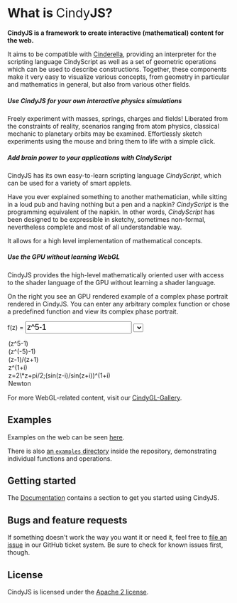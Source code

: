 # What is <span style="font-weight:400">Cindy</span><span style="font-weight:700">JS</span>?

**CindyJS is a framework to create interactive
(mathematical) content for the web.**

It aims to be compatible with [Cinderella](http://cinderella.de/),
providing an interpreter for the scripting language CindyScript
as well as a set of geometric operations which can be used to describe
constructions.
Together, these components make it very easy to visualize various
concepts, from geometry in particular and mathematics in general,
but also from various other fields.

<div class="flex">
<div id="Bouncer" class="example" style="float:left;"></div>
<div><div></div>


##### Use CindyJS for your own interactive physics simulations

Freely experiment with masses, springs, charges
and fields! Liberated from the constraints of
reality, scenarios ranging from atom physics,
classical mechanic to planetary orbits may be
examined. Effortlessly sketch experiments using
the mouse and bring them to life with a simple
click.

</div></div>

<div class="flex">
<div><div></div>

##### Add brain power to your applications with *CindyScript*

CindyJS has its own easy-to-learn scripting language *CindyScript*, which can be used for a variety of smart applets.

Have you ever explained something to another mathematician, while sitting in
a loud pub and having nothing but a pen and a napkin?
*CindyScript* is the programming equivalent of the napkin. In other words, *CindyScript* has been designed to be expressible in sketchy, sometimes non-formal, nevertheless complete
and most of all understandable way.

It allows for a high level implementation of mathematical concepts.

</div>
<div id="Tree" class="example"></div>
</div>


<div class="flex">
<div id="ComplexPlot" class="example"></div>
<div><div></div>

#####  Use the GPU without learning WebGL

CindyJS provides the high-level mathematically oriented user with access to the shader language of the GPU without learning a shader language.

On the right you see an GPU rendered example of a complex phase portrait rendered in CindyJS. You can enter any arbitrary complex function or chose a predefined  function and view its complex phase portrait.

f(z) = <input type="text" id="inp" value="z^5-1"  onkeypress="if((event.which ? event.which : event.keyCode)==13) { cdy.evokeCS('f(z) := (' + this.value + '); forcerecompile();'); }" style="font-size:18px"> <select id="sel" onchange="document.getElementById('inp').value = this.value; cdy.evokeCS('f(z) := (' + this.value + '); forcerecompile();');">
  <option>(z^5-1)</option>
  <option>(z^(-5)-1)</option>
  <option>(z-1)/(z+1)</option>
  <option>z^(1+i)</option>
  <option>z=2\*z+pi/2;(sin(z-i)/sin(z+i))^(1+i)</option>
  <option value="repeat(11, z = z - (z^3-1)/(3*z^2));">Newton</option>
</select>


For more WebGL-related content, visit our [CindyGL-Gallery](/gallery/cindygl/).

</div></div>




## Examples

Examples on the web can be seen [here](http://science-to-touch.com/CJS/).

There is also [an `examples` directory](/examples/)
inside the repository, demonstrating individual functions and operations.

## Getting started

The [Documentation](/docs/) contains a section to get you started
using CindyJS.

## Bugs and feature requests

If something doesn't work the way you want it or need it,
feel free to [file an issue](https://github.com/CindyJS/CindyJS/issues)
in our GitHub ticket system.
Be sure to check for known issues first, though.

## License

CindyJS is licensed under the
[Apache 2 license](/license.html).



<script type="text/javascript" src="http://cindyjs.org/dist/latest/Cindy.js"></script>
<script type="text/javascript" src="http://cindyjs.org/dist/latest/CindyGL.js"></script>

<script id="treeinit" type="text/x-cindyscript">
  N = 10;
  forall(0..N-1,
    createimage("tree"+#, 800, 800); //supersampling+greater drawing area
  );
  forall(0..1,
    createimage("out"+#, 800, 800);
  );
  it = 1;
  o1(it) := "tree" + mod(it - 1, N);
  o2(it) := "tree" + mod(floor(it - 2 - (N-3)*random()), N);
  rp() := ((random(), random()) - (.5, .5))*.25;
  
  L = (-4,-2);
  R = (4,-2);
  
  lastsecond = -1;
  cnt = 0;
</script>

<script id="treedraw" type="text/x-cindyscript">
  if(cnt < 10,
    it = mod(it + 1, N);

    f1 = map(A, B, B, C + rp());
    f2 = map(A, B, B, D + rp());
    
    clearimage("tree"+it);
    canvas(L, R, "tree"+it,
      draw(A, B, color->[0,0,0], size->13);
      drawimage(f1*L.homog, f1*R.homog, o1(it), alpha->.55+random()/2);
      drawimage(f2*L.homog, f2*R.homog, o2(it), alpha->.55+random()/2);
    );
  );
  
  m = mod(floor(seconds()),2);
  
  if(floor(seconds()) > lastsecond,
    clearimage("out"+m);
    canvas(L, R, "out"+m, drawimage(L, R, "tree" + it));
    lastsecond = floor(seconds());
    cnt = 0;
  );
  f = (1-cos(mod(seconds(), 1)*pi))*.5; //f = mod(seconds(), 1);
  drawimage(L, R, "out" + m, alpha -> f);
  drawimage(L, R, "out" + (1-m), alpha -> (1-f));
</script>





<script id='init' type='text/x-cindyscript'>
l=[];

</script>

<script id='csmove' type='text/x-cindyscript'>
l=l++[A.xy];
if(length(l)>80,l=apply(2..length(l),l_#));
damp=.95;
al=damp^(length(l));
forall(1..length(l),
draw(l_#,alpha->al,color->(1,.5,.5),size->7*al);
al=al/damp);


</script>






<script id="complexinit" type="text/x-cindyscript">
f(z) := z^5-1;

t0 = seconds();
</script>
<script id="complexdraw" type="text/x-cindyscript">
hsvToRGB(h, s, v) := (
  regional(j, p, q, t, f);
  
  h = (h-floor(h))*6;
  
  j = floor(h);
  f = h - j;
  
  p = 1 - s;
  q = 1 - s*f;
  t = 1 - s*(1-f);

  if(j == 0, [1, t, p],
  if(j == 1, [q, 1, p],
  if(j == 2, [p, 1, t],
  if(j == 3, [p, q, 1],
  if(j == 4, [t, p, 1],
  if(j == 5, [1, p, q]))))))*v
);


time = t0-seconds();


color(z) := ( //what color should be given to a complex number z?
  regional(n, grey1, grey2);
  
  n = 12;
  z = log(z)/2/pi + i*time*.1;
  
  zfract = n*z - floor(n*z); //value of n*z in C mod Z[i]
  
  grey1 = im(zfract);
  grey2 = 1;//re(zfract);
  
  hsvToRGB(im(z), 1., .5+.5*re(sqrt(grey1*grey2)))
);

colorplot(
  z = complex(#);
  color(f(z))
);


</script>


<script type="text/javascript">
  CindyJS({canvasname:"Tree",
              scripts: "tree*",
              geometry:[
                {name:"A", type:"Free", pos:[0, -1.75], color:[1,0,0], pinned:false, size:6, alpha: .3},
                {name:"B", type:"Free", pos:[0, -.8], color:[1,0,0], pinned:false, size:6, alpha: .3},
                {name:"C", type:"Free", pos:[-.34, -.18], color:[1,0,0], pinned:false, size:6, alpha: .3},
                {name:"D", type:"Free", pos:[.34, -.18], color:[1,0,0], pinned:false, size:6, alpha: .3}
              ],
              animation: {autoplay: true},
              ports: [{
                id: "Tree",
                width: 300,
                height: 300,
                transform: [ { visibleRect: [-3, -2.5, 3, 3.5] } ]
              }]
            });
            
            

CindyJS({canvasname:"Bouncer",
            defaultAppearance: {dimDependent: 0.7},
            movescript:"csmove",
            initscript:"init",
            geometry:[
          {name:"A", type:"Free", pos:[-5,5],color:[1,.5,.5]},
          {name:"B", type:"Free", pos:[-9,7],color:[0,0,0],size:3},
          {name:"C", type:"Free", pos:[-7,-8],color:[0,0,0],size:3},
          {name:"D", type:"Free", pos:[7,-8],color:[0,0,0],size:3},
          {name:"E", type:"Free", pos:[9,7],color:[0,0,0],size:3},
          {name:"F", type:"Free", pos:[-3,-4],color:[0,0,0],size:3},
          {name:"G", type:"Free", pos:[1,-2],color:[0,0,0],size:3},
          {name:"a", type:"Segment", args:["B","C"],color:[0,0,0],size:1 },
          {name:"b", type:"Segment", args:["C","D"],color:[0,0,0],size:1 },
          {name:"c", type:"Segment", args:["D","E"],color:[0,0,0],size:1 },
          {name:"d", type:"Segment", args:["F","G"],color:[0,0,0],size:1 }
        ],
            behavior:[
           {behavior:{type:"Environment",gravity:-.2}},
           {name:"A", behavior:{type:"Mass",friction:0.0,vx:0.3}},

           {name:"a", behavior:{type:"Bouncer"}},
           {name:"b", behavior:{type:"Bouncer"}},
           {name:"c", behavior:{type:"Bouncer"}},
           {name:"d", behavior:{type:"Bouncer"}}


           ],
            autoplay: true,
             ports: [{
    id: "Bouncer",
    width: 300,
    height: 300,
    transform: [ { visibleRect: [-10, -10, 10, 10] } ]
  }]
});

var cdy = CindyJS({
  ports: [{
    id: "ComplexPlot",
      width: 300,
      height: 300,
      transform: [ { visibleRect: [-1.5, -1.5, 1.5, 1.5] } ] 
  }],
  scripts: "complex*",
  geometry: [],
  animation: {autoplay: true},
  use: ["CindyGL"]
});


</script>
